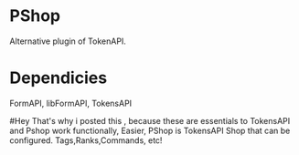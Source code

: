# PShop
Alternative plugin of TokenAPI.

# Dependicies
FormAPI, libFormAPI, TokensAPI

#Hey
That's why i posted this , because these are essentials to TokensAPI and Pshop work functionally, Easier, PShop is TokensAPI Shop that can be configured. Tags,Ranks,Commands, etc!
